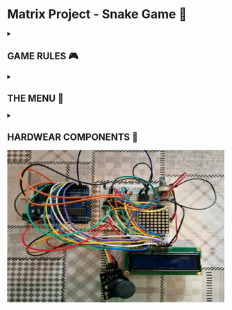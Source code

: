 # Matrix Project - Snake Game 🐍

<details>
  <summary><h2><b>GAME RULES 🎮</b></h2></summary>
  The objective of the snake is to eat the blinking food 🍕. To start the game, the player has to enter the start game submenu, and then press the button. While playing, the name of the player and the score appear on the LCD. For now, the minigame ends when the score is 10.
</details> 

<details>
  <summary><h2><b>THE MENU 📒</b></h2></summary>
  
  You can move through the menu using the joystick up and down. To enter an option move the joystick to the right and to exit an option move the joystick to the left. Same for the submenu. While scrolling through the menu, a visual representation of the current item is displayed on the matrix.
  
  <h3>Main meniu 📋</h3>
    <ul>
      <li>Start game</li>
      <li>Settings</li>
      <li>How to play</li>
      <li>About</li>
    </ul> 
    
  <h3>Settings submenu 🔧</h3>
    <ul>
      <li>LCD bright</li>
      <li>Matrix bright</li>
      <li>Sounds</li>
    </ul> 
</details> 

<details>
  <summary><h2><b>HARDWEAR COMPONENTS 🔌</b></h2></summary>
<ol>
  <li>16x2 LCD</li>
  <li>1 8x8 led matrix</li>
  <li>MAX7219 driver</li>
  <li>joystick</li>
  <li>buzzer</li>
  <li>potentiometer (for controlling the LCD contrast)
</ol>  
</details> 

<img src="https://github.com/RuxiC/Matrix_Project_Snake_Game/blob/main/Matrix_Project/matrix_game.jpeg?raw=true" alt="A photo of my setup" width="500" height="350">
